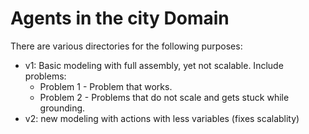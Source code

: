 # Agents in the city Domain

There are various directories for the following purposes:

* v1: Basic modeling with full assembly, yet not scalable. Include problems:
  * Problem 1 - Problem that works.
  * Problem 2 - Problems that do not scale and gets stuck while grounding.
* v2: new modeling with actions with less variables (fixes scalablity)
